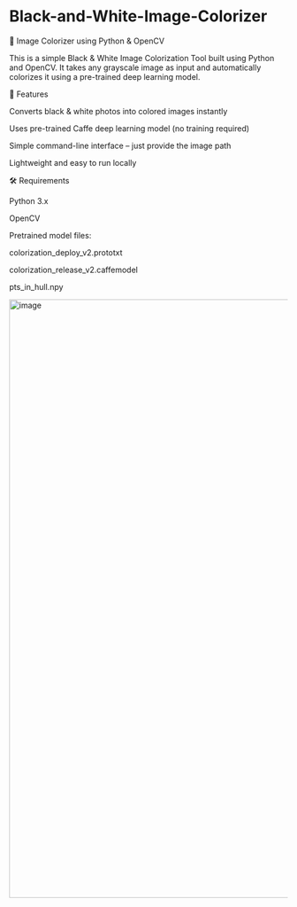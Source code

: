 # Black-and-White-Image-Colorizer
🎨 Image Colorizer using Python & OpenCV

This is a simple Black & White Image Colorization Tool built using Python and OpenCV.
It takes any grayscale image as input and automatically colorizes it using a pre-trained deep learning model.

🚀 Features

Converts black & white photos into colored images instantly

Uses pre-trained Caffe deep learning model (no training required)

Simple command-line interface – just provide the image path

Lightweight and easy to run locally

🛠️ Requirements

Python 3.x

OpenCV

Pretrained model files:

colorization_deploy_v2.prototxt

colorization_release_v2.caffemodel

pts_in_hull.npy



<img width="1920" height="1080" alt="image" src="https://github.com/user-attachments/assets/adc9ceeb-1c5c-4af2-a81f-d8a5390c05a7" />

